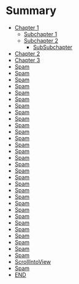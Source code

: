 # Summary

- [Chapter 1](./chapter_1.md)
    - [Subchapter 1]()
    - [Subchapter 2](./subchapter_1.md)
      - [SubSubchapter]()
- [Chapter 2](./chapter_2.md)
- [Chapter 3](chapter_3.md)
- [Spam]()
- [Spam]()
- [Spam]()
- [Spam]()
- [Spam]()
- [Spam]()
- [Spam]()
- [Spam]()
- [Spam]()
- [Spam]()
- [Spam]()
- [Spam]()
- [Spam]()
- [Spam]()
- [Spam]()
- [Spam]()
- [Spam]()
- [Spam]()
- [Spam]()
- [Spam]()
- [Spam]()
- [Spam]()
- [Spam]()
- [Spam]()
- [Spam]()
- [Spam]()
- [Spam]()
- [Spam]()
- [Spam]()
- [Spam]()
- [ScrollIntoView](./scrollintoview.md)
- [Spam]()
- [END]()